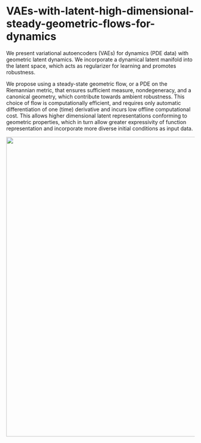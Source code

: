 # VAEs-with-latent-high-dimensional-steady-geometric-flows-for-dynamics

We present variational autoencoders (VAEs) for dynamics (PDE data) with geometric latent dynamics. We incorporate a dynamical latent manifold into the latent space, which acts as regularizer for learning and promotes robustness.

We propose using a steady-state geometric flow, or a PDE on the Riemannian metric, that ensures sufficient measure, nondegeneracy, and a canonical geometry, which contribute towards ambient robustness. This choice of flow is computationally efficient, and requires only automatic differentiation of one (time) derivative and incurs low offline computational cost. This allows higher dimensional latent representations conforming to geometric properties, which in turn allow greater expressivity of function representation and incorporate more diverse initial conditions as input data.



<div align="center">
<img src="https://github.com/user-attachments/assets/672af49e-e0fa-41ac-91b4-78307c103d46" width="800">
</div>




